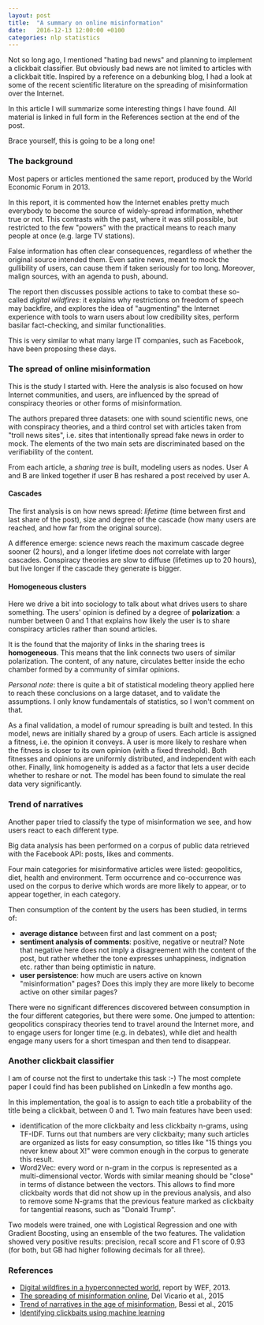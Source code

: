 ```yaml
---
layout: post
title:  "A summary on online misinformation"
date:   2016-12-13 12:00:00 +0100
categories: nlp statistics 
---
```


Not so long ago, I mentioned "hating bad news" and planning to implement a clickbait classifier. But obviously bad news are not limited to articles with a clickbait title. Inspired by a reference on a debunking blog, I had a look at some of the recent scientific literature on the spreading of misinformation over the Internet.

In this article I will summarize some interesting things I have found. All material is linked in full form in the References section at the end of the post.

Brace yourself, this is going to be a long one!

### The background
Most papers or articles mentioned the same report, produced by the World Economic Forum in 2013.

In this report, it is commented how the Internet enables pretty much everybody to become the source of widely-spread information, whether true or not. This contrasts with the past, where it was still possible, but restricted to the few "powers" with the practical means to reach many people at once (e.g. large TV stations).

False information has often clear consequences, regardless of whether the original source intended them. Even satire news, meant to mock the gullibility of users, can cause them if taken seriously for too long. Moreover, malign sources, with an agenda to push, abound.

The report then discusses possible actions to take to combat these so-called _digital wildfires_: it explains why restrictions on freedom of speech may backfire, and explores the idea of "augmenting" the Internet experience with tools to warn users about low credibility sites, perform basilar fact-checking, and similar functionalities.

This is very similar to what many large IT companies, such as Facebook, have been proposing these days.

### The spread of online misinformation
This is the study I started with. Here the analysis is also focused on how Internet communities, and users, are influenced by the spread of conspiracy theories or other forms of misinformation. 

The authors prepared three datasets: one with sound scientific news, one with conspiracy theories, and a third control set with articles taken from "troll news sites", i.e. sites that intentionally spread fake news in order to mock. The elements of the two main sets are discriminated based on the verifiability of the content.

From each article, a _sharing tree_ is built, modeling users as nodes. User A and B are linked together if user B has reshared a post received by user A.

#### Cascades
The first analysis is on how news spread: _lifetime_ (time between first and last share of the post), size and degree of the cascade (how many users are reached, and how far from the original source).

A difference emerge: science news reach the maximum cascade degree sooner (2 hours), and a longer lifetime does not correlate with larger cascades. Conspiracy theories are slow to diffuse (lifetimes up to 20 hours), but live longer if the cascade they generate is bigger.

#### Homogeneous clusters
Here we drive a bit into sociology to talk about what drives users to share something. The users' opinion is defined by a degree of **polarization**: a number between 0 and 1 that explains how likely the user is to share conspiracy articles rather than sound articles.

It is the found that the majority of links in the sharing trees is **homogeneous**. This means that the link connects two users of similar polarization. The content, of any nature, circulates better inside the echo chamber formed by a community of similar opinions.

_Personal note_: there is quite a bit of statistical modeling theory applied here to reach these conclusions on a large dataset, and to validate the assumptions. I only know fundamentals of statistics, so I won't comment on that.

As a final validation, a model of rumour spreading is built and tested. In this model, news are initially shared by a group of users. Each article is assigned a fitness, i.e. the opinion it conveys. A user is more likely to reshare when the fitness is closer to its own opinion (with a fixed threshold). Both fitnesses and opinions are uniformly distributed, and independent with each other. Finally, link homogeneity is added as a factor that lets a user decide whether to reshare or not. The model has been found to simulate the real data very significantly.

### Trend of narratives
Another paper tried to classify the type of misinformation we see, and how users react to each different type.

Big data analysis has been performed on a corpus of public data retrieved with the Facebook API: posts, likes and comments.

Four main categories for misinformative articles were listed: geopolitics, diet, health and environment. Term occurrence and co-occurrence was used on the corpus to derive which words are more likely to appear, or to appear together, in each category.

Then consumption of the content by the users has been studied, in terms of:
- **average distance** between first and last comment on a post;
- **sentiment analysis of comments**: positive, negative or neutral? Note that negative here does not imply a disagreement with the content of the post, but rather whether the tone expresses unhappiness, indignation etc. rather than being optimistic in nature.
- **user persistence**: how much are users active on known "misinformation" pages? Does this imply they are more likely to become active on other similar pages?

There were no significant differences discovered between consumption in the four different categories, but there were some. One jumped to attention: geopolitics conspiracy theories tend to travel around the Internet more, and to engage users for longer time (e.g. in debates), while diet and health engage many users for a short timespan and then tend to disappear.


### Another clickbait classifier
I am of course not the first to undertake this task :-) The most complete paper I could find has been published on LinkedIn a few months ago.

In this implementation, the goal is to assign to each title a probability of the title being a clickbait, between 0 and 1. Two main features have been used:
- identification of the more clickbaity and less clickbaity n-grams, using TF-IDF. Turns out that numbers are very clickbaity; many such articles are organized as lists for easy consumption, so titles like "15 things you never knew about X!" were common enough in the corpus to generate this result.
- Word2Vec: every word or n-gram in the corpus is represented as a multi-dimensional vector. Words with similar meaning should be "close" in terms of distance between the vectors. This allows to find more clickbaity words that did not  show up in the previous analysis, and also to remove some N-grams that the previous feature marked as clickbaity for tangential reasons, such as "Donald Trump".

Two models were trained, one with Logistical Regression and one with Gradient Boosting, using an ensemble of the two features. The validation showed very positive results: precision, recall score and F1 score of 0.93 (for both, but GB had higher following decimals for all three).


### References
* [Digital wildfires in a hyperconnected world](http://reports.weforum.org/global-risks-2013/risk-case-1/digital-wildfires-in-a-hyperconnected-world/), report by WEF, 2013.
* [The spreading of misinformation online](http://www.pnas.org/content/113/3/554.abstract), Del Vicario et al., 2015
* [Trend of narratives in the age of misinformation](http://journals.plos.org/plosone/article?id=10.1371/journal.pone.0134641), Bessi et al., 2015
* [Identifying clickbaits using machine learning](https://www.linkedin.com/pulse/identifying-clickbaits-using-machine-learning-abhishek-thakur)

